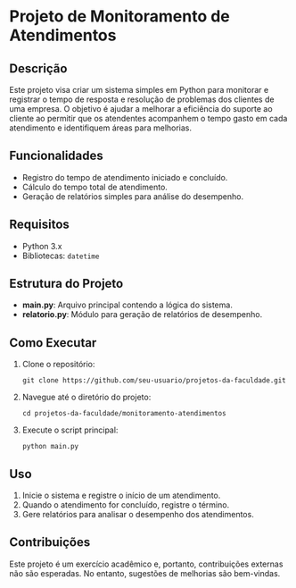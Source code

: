 <!DOCTYPE html>
<html lang="pt-BR">
<head>
    <meta charset="UTF-8">
    <meta name="viewport" content="width=device-width, initial-scale=1.0">
   
</head>
<body>
    <h1>Projeto de Monitoramento de Atendimentos</h1>
    <h2>Descrição</h2>
    <p>
        Este projeto visa criar um sistema simples em Python para monitorar e registrar o tempo de resposta e resolução de problemas dos clientes de uma empresa. O objetivo é ajudar a melhorar a eficiência do suporte ao cliente ao permitir que os atendentes acompanhem o tempo gasto em cada atendimento e identifiquem áreas para melhorias.
    </p>
    <h2>Funcionalidades</h2>
    <ul>
        <li>Registro do tempo de atendimento iniciado e concluído.</li>
        <li>Cálculo do tempo total de atendimento.</li>
        <li>Geração de relatórios simples para análise do desempenho.</li>
    </ul>

 <h2>Requisitos</h2>
    <ul>
        <li>Python 3.x</li>
        <li>Bibliotecas: <code>datetime</code></li>
    </ul>

 <h2>Estrutura do Projeto</h2>
    <ul>
        <li><strong>main.py</strong>: Arquivo principal contendo a lógica do sistema.</li>
        <li><strong>relatorio.py</strong>: Módulo para geração de relatórios de desempenho.</li>
    </ul>

 <h2>Como Executar</h2>
    <ol>
        <li>Clone o repositório:
            <pre><code>git clone https://github.com/seu-usuario/projetos-da-faculdade.git</code></pre>
        </li>
        <li>Navegue até o diretório do projeto:
            <pre><code>cd projetos-da-faculdade/monitoramento-atendimentos</code></pre>
        </li>
        <li>Execute o script principal:
            <pre><code>python main.py</code></pre>
        </li>
    </ol>

 <h2>Uso</h2>
    <ol>
        <li>Inicie o sistema e registre o início de um atendimento.</li>
        <li>Quando o atendimento for concluído, registre o término.</li>
        <li>Gere relatórios para analisar o desempenho dos atendimentos.</li>
    </ol>

<h2>Contribuições</h2>
    <p>
        Este projeto é um exercício acadêmico e, portanto, contribuições externas não são esperadas. No entanto, sugestões de melhorias são bem-vindas.
    </p>
</body>
</html>
